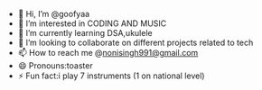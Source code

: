 - 👋 Hi, I’m @goofyaa
- 👀 I’m interested in CODING AND MUSIC
- 🌱 I’m currently learning DSA,ukulele
- 💞️ I’m looking to collaborate on different projects related to tech
- 📫 How to reach me @nonisingh991@gmail.com
- 😄 Pronouns:toaster
- ⚡ Fun fact:i play 7 instruments (1 on national level)

<!---
goofyaa/goofyaa is a ✨ special ✨ repository because its `README.md` (this file) appears on your GitHub profile.
You can click the Preview link to take a look at your changes.
--->
